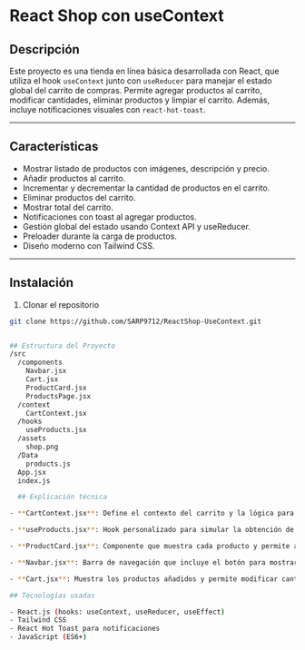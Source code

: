 # React Shop con useContext

## Descripción

Este proyecto es una tienda en línea básica desarrollada con React, que utiliza el hook `useContext` junto con `useReducer` para manejar el estado global del carrito de compras. Permite agregar productos al carrito, modificar cantidades, eliminar productos y limpiar el carrito. Además, incluye notificaciones visuales con `react-hot-toast`.

---

## Características

- Mostrar listado de productos con imágenes, descripción y precio.
- Añadir productos al carrito.
- Incrementar y decrementar la cantidad de productos en el carrito.
- Eliminar productos del carrito.
- Mostrar total del carrito.
- Notificaciones con toast al agregar productos.
- Gestión global del estado usando Context API y useReducer.
- Preloader durante la carga de productos.
- Diseño moderno con Tailwind CSS.

---

## Instalación

1. Clonar el repositorio

```bash
git clone https://github.com/SARP9712/ReactShop-UseContext.git


## Estructura del Proyecto 
/src
  /components
    Navbar.jsx
    Cart.jsx
    ProductCard.jsx
    ProductsPage.jsx
  /context
    CartContext.jsx
  /hooks
    useProducts.jsx
  /assets
    shop.png
  /Data
    products.js  
  App.jsx
  index.js

  ## Explicación técnica

- **CartContext.jsx**: Define el contexto del carrito y la lógica para manipular el estado usando un reducer.

- **useProducts.jsx**: Hook personalizado para simular la obtención de productos (podría ser reemplazado por una API real).

- **ProductCard.jsx**: Componente que muestra cada producto y permite agregarlo al carrito.

- **Navbar.jsx**: Barra de navegación que incluye el botón para mostrar u ocultar el carrito.

- **Cart.jsx**: Muestra los productos añadidos y permite modificar cantidades o eliminarlos.

## Tecnologías usadas

- React.js (hooks: useContext, useReducer, useEffect)  
- Tailwind CSS  
- React Hot Toast para notificaciones  
- JavaScript (ES6+)
